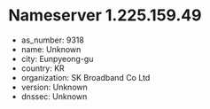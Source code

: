 # Nameserver 1.225.159.49

* as_number: 9318
* name: Unknown
* city: Eunpyeong-gu
* country: KR
* organization: SK Broadband Co Ltd
* version: Unknown
* dnssec: Unknown

